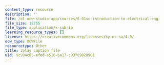 ```yaml
---
content_type: resource
description: ''
file: /ol-ocw-studio-app/courses/6-01sc-introduction-to-electrical-engineering-and-computer-science-i-spring-2011/9c984c85efede5166a17c93769028901_abW4cppRABM.srt
file_size: 18755
file_type: application/x-subrip
learning_resource_types: []
license: https://creativecommons.org/licenses/by-nc-sa/4.0/
ocw_type: OCWFile
resourcetype: Other
title: 3play caption file
uid: 9c984c85-efed-e516-6a17-c93769028901
---
```

